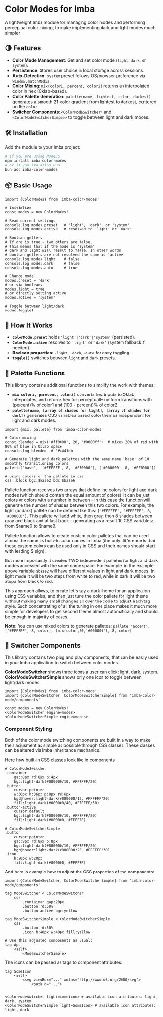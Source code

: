 
# Color Modes for Imba

A lightweight Imba module for managing color modes and performing perceptual color mixing, to make implementing dark and light modes much simpler.

## 🌗 Features

* **Color Mode Management**: Get and set color mode (`light`, `dark`, or `system`).
* **Persistence**: Stores user choice in local storage across sessions.
* **Auto-Detection**: `system` preset follows OS/browser preference via `window.matchMedia`.
* **Color Mixing**: `mix(color1, percent, color2)` returns an interpolated color in hex (Oklab-based).
* **Color Palette Generation**: `palette(name, lightest, color, darkest)` generates a smooth 21-color gradient from lightest to darkest, centered on the `color`.
* **Switcher Components**: `<ColorModeSwitcher>` and `<ColorModeSwitcherSimple>` to toggle between light and dark modes.

## 🛠 Installation

Add the module to your Imba project:

```bash
# if you are using NodeJS
npm install imba-color-modes 
# or if you are using Bun
bun add imba-color-modes
```

## 📦 Basic Usage

```imba
import {ColorModes} from 'imba-color-modes'

# Initialize
const modes = new ColorModes!

# Read current settings
console.log modes.preset   # 'light', 'dark', or 'system'
console.log modes.active   # resolved to 'light' or 'dark'

# Boolean getters
# If one is true - two others are false.
# This means that if the mode is 'system'
# dark and light will result to false. In other words
# boolean getters are not resolved the same as 'active'
console.log modes.light    # false
console.log modes.dark     # false
console.log modes.auto     # true

# Change mode
modes.preset = 'dark'
# or via booleans
modes.light = true
# or directly setting active
modes.active = 'system'

# Toggle between light/dark
modes.toggle!
```

## 🧠 How It Works

* **`ColorMode.preset`** holds `'light'|'dark'|'system'` (persisted).
* **`ColorMode.active`** resolves to `'light'` or `'dark'` (system fallback if needed).
* **Boolean properties**: `.light`, `.dark`, `.auto` for easy toggling.
* **`toggle()`** switches between `light` and `dark` presets.

## 🎨 Palette Functions

This library contains additional functions to simplify the work with themes:
* **`mix(color1, parecent, color2)`** converts hex inputs to Oklab, interpolates, and returns hex for perceptually uniform transitions with (percent)% of color1 and (100 - percent)% of color2.
* **`palette(name, [array of shades for light], [array of shades for dark])`** generates CSS variables based color themes independent for light and dark modes.

```imba
import {mix, pallete} from 'imba-color-modes'

# Color mixing
const blended = mix('#ff0000', 20, '#0000ff')  # mixes 20% of red with 80% of blue in Oklab space
console.log blended  # '#4441db'

# Generate light and dark palettes with the same name 'base' of 10 smoothly transitioning colors
palette('base', ['#FFFFFF', 8, '#FF0000'], ['#000000', 8, '#FF0000'])

# using colors of the pallete in css
css .block bgc:$base2 bdc:$base6
```

Pallete function receives two arrays that define the colors for light and dark modes (which should contain the equal amount of colors). It can be just colors or colors with a number in between - in this case the function will generate the number of shades between this two colors. For example, the light (or dark) pallete can be defined like this: `['#FFFFFF', '#EEEEEE', 8, '#000000']`. This pallete will add white, then gray, then 8 shades between gray and black and at last black - generating as a result 10 CSS variables: from $name0 to $name9.

Pallete function allows to create custom color palletes that can be used almost the same as built-in color names in Imba (the only difference is that these custom colors can be used only in CSS and their names should start with leading $ sign).

But more importantly it creates TWO independent palletes for light and dark modes accessed with the same name space. For example, in the example above variable `$base2` will have different values in light and dark modes. In light mode it will be two steps from white to red, while in dark it will be two steps from black to red.

This approach allows, to create let's say a dark theme for an application using CSS variables, and then just tune the color pallete for light theme without making many small changes all over the code to adjust each tag style. Such concentrating of all the tuning in one place makes it much more simple for developers to get second theme almost automatically and should be enough in majority of cases.

**Note:** You can use mixed colors to generate palletes:
`pallete 'accent', ['#FFFFFF', 8, color], [mix(color,50,'#000000'), 8, color]`


## 🔄 Switcher Components

This library contains two plug and play components, that can be easily used in your Imba application to switch between color modes. 

**ColorModeSwitcher** shows three icons a user can click: light, dark, system. 
**ColorModeSwitcherSimple** shows only one icon to toggle between light/dark modes.

```imba
import {ColorModes} from 'imba-color-mode'
import {ColorModeSwitcher, ColorModeSwitcherSimple} from 'imba-color-mode/components'

const modes = new ColorModes!
<ColorModeSwitcher engine=modes>
<ColorModeSwitcherSimple engine=modes>
```

### Component Styling

Both of the color mode switching components are built in a way to make their adjusment as simple as possible through CSS classes. These classes can be altered via Imba inheritance mechanics.

Here how built-in CSS classes look like in components
```imba
# ColorModeSwitcher
.container 
	gap:8px rd:8px p:4px 
	bgc:light-dark(#000000/10, #FFFFFF/20)
.button 
	cursor:pointer 
	w:36px h:36px p:8px rd:6px
	bgc@hover:light-dark(#000000/10, #FFFFFF/20) 
	fill:light-dark(#000000/40, #FFFFFF/50)
.button-active 
	cursor:default 
	bgc:light-dark(#000000/10, #FFFFFF/20) 
	fill:light-dark(#000000, #FFFFFF)
	
# ColorModeSwitcherSimple
.button 
	cursor:pointer
	gap:8px rd:8px p:8px 
	bgc:light-dark(#000000/10, #FFFFFF/20) 
	bgc@hover:light-dark(#000000/20, #FFFFFF/30)
.icon 
	h:20px w:20px 
	fill:light-dark(#000000, #FFFFFF)
```

And here is example how to adjust the CSS properties of the components:
```imba
import {ColorModeSwitcher, ColorModeSwitcherSimple} from 'imba-color-mode/components'

tag ModeSwitcher < ColorModeSwitcher
	css
		.container gap:20px
		.button rd:50%
		.button-active bgc:yellow

tag ModeSwitcherSimple < ColorModeSwitcherSimple
	css
		.button rd:50%
		.icon h:40px w:40px fill:yellow

# Use this adjusted components as usual:
tag App
	<self>
		<ModeSwitcherSimple>

```
The icons can be passed as tags to component attributes:

```imba
tag SomeIcon
	<self>
		<svg viewBox="..." xmlns="http://www.w3.org/2000/svg">
			<path d="...">


<ColorModeSwitcher light=SomeIcon> # available icon attributes: light, dark, system
<ColorModeSwitcherSimple light=SomeIcon> # available icon attributes: light, dark
```